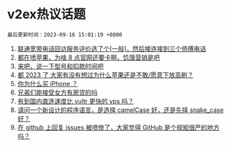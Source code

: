 # v2ex热议话题

`最后更新时间：2023-09-16 15:01:19 +0800`

1. [联通宽带电话回访服务评价选了个[一般]，然后接连接到三个师傅电话](https://www.v2ex.com/t/974122)
1. [都在喷苹果，为啥 8 点官网还要卡啊，饥饿营销是吧](https://www.v2ex.com/t/974238)
1. [来吧，说一下型号和扣款时间吧](https://www.v2ex.com/t/974257)
1. [都 2023 了 大家有没有想过为什么苹果还是不敢/愿意下放高刷？](https://www.v2ex.com/t/974223)
1. [你为什么买 iPhone ？](https://www.v2ex.com/t/974294)
1. [兄弟们能接受女方有房贷的吗](https://www.v2ex.com/t/974180)
1. [有到国内直连速度比 vultr 更快的 vps 吗？](https://www.v2ex.com/t/974161)
1. [请问一个新设计的程序语言，是选择 camelCase 好，还是先择 snake_case 好？](https://www.v2ex.com/t/974361)
1. [在 github 上回复 issues 被喷惨了，大家觉得 GitHub 是个规矩很严的地方吗？](https://www.v2ex.com/t/974275)

